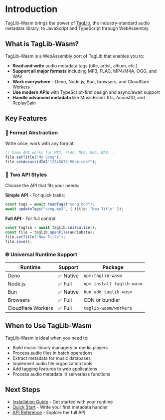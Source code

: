 # Introduction

TagLib-Wasm brings the power of [TagLib](https://taglib.org/), the
industry-standard audio metadata library, to JavaScript and TypeScript through
WebAssembly.

## What is TagLib-Wasm?

TagLib-Wasm is a WebAssembly port of TagLib that enables you to:

- **Read and write** audio metadata tags (title, artist, album, etc.)
- **Support all major formats** including MP3, FLAC, MP4/M4A, OGG, and WAV
- **Work everywhere** – Deno, Node.js, Bun, browsers, and Cloudflare Workers
- **Use modern APIs** with TypeScript-first design and async/await support
- **Handle advanced metadata** like MusicBrainz IDs, AcoustID, and ReplayGain

## Key Features

### 🎯 Format Abstraction

Write once, work with any format:

```typescript
// Same API works for MP3, FLAC, MP4, OGG, WAV...
file.setTitle("My Song");
file.setAcoustidId("12345678-90ab-cdef");
```

### 🚀 Two API Styles

Choose the API that fits your needs:

**Simple API** - For quick tasks:

```typescript
const tags = await readTags("song.mp3");
await updateTags("song.mp3", { title: "New Title" });
```

**Full API** - For full control:

```typescript
const taglib = await TagLib.initialize();
const file = taglib.openFile(audioData);
file.setTitle("New Title");
file.save();
```

### 🌐 Universal Runtime Support

| Runtime            | Support   | Package                   |
| ------------------ | --------- | ------------------------- |
| Deno               | ✅ Native | `npm:taglib-wasm`         |
| Node.js            | ✅ Full   | `npm install taglib-wasm` |
| Bun                | ✅ Native | `bun add taglib-wasm`     |
| Browsers           | ✅ Full   | CDN or bundler            |
| Cloudflare Workers | ✅ Full   | `taglib-wasm/workers`     |

## When to Use TagLib-Wasm

TagLib-Wasm is ideal when you need to:

- Build music library managers or media players
- Process audio files in batch operations
- Extract metadata for music databases
- Implement audio file organization tools
- Add tagging features to web applications
- Process audio metadata in serverless functions

## Next Steps

- [Installation Guide](./installation.md) - Get started with your runtime
- [Quick Start](./quick-start.md) - Write your first metadata handler
- [API Reference](/api/) - Explore the full API
